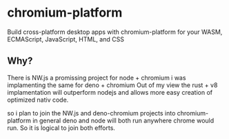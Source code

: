 # chromium-platform
Build cross-platform desktop apps with chromium-platform for your WASM, ECMAScript, JavaScript, HTML, and CSS

## Why?
There is NW.js a promissing project for node + chromium i was implamenting the same for deno + chromium 
Out of my view the rust + v8 implamentation will outperform nodejs and allows more easy creation of 
optimized nativ code.

so i plan to join the NW.js and deno-chromium projects into chromium-platform in general deno and node will both run 
anywhere chrome would run. So it is logical to join both efforts.

